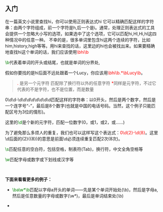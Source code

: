 ## 入门

在一篇英文小说里查找hi，你可以使用正则表达式hi
它可以精确匹配这样的字符串：由两个字符组成，前一个字符是h,后一个是i。通常，处理正则表达式的工具会提供一个忽略大小写的选项，如果选中了这个选项，它可以匹配hi,HI,Hi,hI这四种情况中的任意一种。
不幸的是，很多单词里包含hi这两个连续的字符，比如him,history,high等等。用hi来查找的话，这里边的hi也会被找出来。如果要精确地查找hi这个单词的话，我们应该使用<font color=red>\bhi\b</font>

<font color=green>\b</font>代表着单词的开头或结尾，也就是单词的分界处,

假如你要找的是hi后面不远处跟着一个Lucy，你应该用<font color=red>\bhi\b.*\bLucy\b</font>。

> <font color=red>.</font> 是另一个元字符 匹配除了换行符以外的任意字符
> <font color=red>*</font>同样是元字符，不过它代表的不是字符，也不是位置，而是数量

0\d\d-\d\d\d\d\d\d\d\d匹配这样的字符串：以0开头，然后是两个数字，然后是一个连字号“-”，最后是8个数字(也就是中国的电话号码。当然，这个例子只能匹配区号为3位的情形)。

这里的<font color=green>\d</font>是个新的元字符，匹配一位数字(0，或1，或2，或……)

为了避免那么多烦人的重复，我们也可以这样写这个表达式：<font color=red>0\d{2}-\d{8}</font>。这里\d后面的{2}({8})的意思是前面\d必须连续重复匹配2次(8次)。

<font color=green>\s</font>匹配任意的空白符，包括空格，制表符(Tab)，换行符，中文全角空格等

<font color=green>\w</font>匹配字母或数字或下划线或汉字等

<br>

**下面来看看更多的例子：<br>**

- <font color=green>\ba\w*\b</font>匹配以字母a开头的单词——先是某个单词开始处(\b)，然后是字母a,然后是任意数量的字母或数字(\w*)，最后是单词结束处(\b)

- 